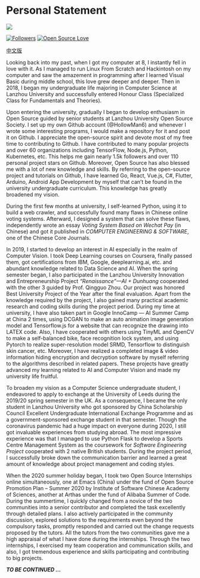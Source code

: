 # Personal Statement

![](https://hollowman6.github.io/img/logo.gif)

[![Followers](https://img.shields.io/github/followers/HollowMan6?style=social)](https://github.com/HollowMan6?tab=followers) 
[![Open Source Love](https://img.shields.io/badge/-%E2%9D%A4%20Open%20Source-Green?style=flat-square&logo=Github&logoColor=white&link=https://hollowman6.github.io/fund.html)](https://hollowman6.github.io/fund.html)

[中文版](个人陈述.md)

Looking back into my past, when I got my computer at 8, I instantly fell in love with it. As I managed to run Linux From Scratch and Hackintosh on my computer and saw the amazement in programming after I learned Visual Basic during middle school, this love grew deeper and deeper. Then in 2018, I began my undergraduate life majoring in Computer Science at Lanzhou University and successfully entered Honour Class (Specialized Class for Fundamentals and Theories).

Upon entering the university, gradually I began to develop enthusiasm in Open Source guided by senior students at Lanzhou University Open Source Society. I set up my own Github account (@HollowMan6) and whenever I wrote some interesting programs, I would make a repository for it and post it on Github. I appreciate the open-source spirit and devote most of my free time to contributing to Github. I have contributed to many popular projects and over 60 organizations including TensorFlow, Node.js, Python, Kubernetes, etc. This helps me gain nearly 1.5k followers and over 110 personal project stars on Github. Moreover, Open Source has also blessed me with a lot of new knowledge and skills. By referring to the open-source project and tutorials on Github, I have learned Go, React, Vue.js, C#, Flutter, Arduino, Android App Development by myself that can’t be found in the university undergraduate curriculum. This knowledge has greatly broadened my vision.

During the first few months at university, I self-learned Python, using it to build a web crawler, and successfully found many flaws in Chinese online voting systems. Afterward, I designed a system that can solve these flaws, independently wrote an essay *Voting System Based on Wechat Pay* (in Chinese) and got it published in *COMPUTER ENGINEERING & SOFTWARE*, one of the Chinese Core Journals.

In 2019, I started to develop an interest in AI especially in the realm of Computer Vision. I took Deep Learning courses on Coursera, finally passed them, got certifications from IBM, Google, deeplearning.ai, etc. and abundant knowledge related to Data Science and AI. When the spring semester began, I also participated in the Lanzhou University Innovation and Entrepreneurship Project *“Renaissance”—AI + Dunhuang* cooperated with the other 3 guided by Prof. Qingguo Zhou. Our project was honored Best University Project of the Year after the final evaluation. Apart from the knowledge required by the project, I also gained many practical academic research and coding skills during the project period. During my time at university, I have also taken part in Google InnoCamp — AI Summer Camp at China 2 times, using DCGAN to make an auto animation image generation model and Tensorflow.js for a website that can recognize the drawing into LATEX code. Also, I have cooperated with others using TinyML and OpenCV to make a self-balanced bike, face recognition lock system, and using Pytorch to realize super-resolution model SRMD, Tensorflow to distinguish skin cancer, etc. Moreover, I have realized a completed image & video information hiding encryption and decryption software by myself referring to the algorithms described in related papers. These projects have greatly advanced my learning related to AI and Computer Vision and made my university life fruitful.

To broaden my vision as a Computer Science undergraduate student, I endeavored to apply to exchange at the University of Leeds during the 2019/20 spring semester in the UK. As a consequence, I became the only student in Lanzhou University who got sponsored by China Scholarship Council Excellent Undergraduate International Exchange Programme and as a government-sponsored exchange student in that semester. Though the coronavirus pandemic had a huge impact on everyone during 2020, I still got invaluable experiences from studying abroad. The most impressive experience was that I managed to use Python Flask to develop a Sports Centre Management System as the coursework for *Software Engineering Project* cooperated with 2 native British students. During the project period, I successfully broke down the communication barrier and learned a great amount of knowledge about project management and coding styles.

When the 2020 summer holiday began, I took two Open Source Internships online simultaneously, one at Emacs (China) under the fund of Open Source Promotion Plan – Summer 2020 by Institute of Software Chinese Academy of Sciences, another at Arthas under the fund of Alibaba Summer of Code. During the summertime, I quickly changed from a novice of the two communities into a senior contributor and completed the task excellently through detailed plans. I also actively participated in the community discussion, explored solutions to the requirements even beyond the compulsory tasks, promptly responded and carried out the change requests proposed by the tutors. All the tutors from the two communities gave me a high appraisal of what I have done during the internships. Through the two internships, I exercised my team cooperation and communication skills, and also, I got tremendous experience and skills participating and contributing to big projects.

***TO BE CONTINUED ...***